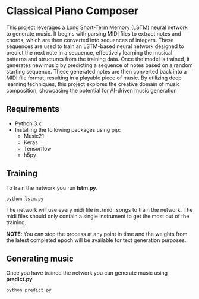 # Classical Piano Composer

This project leverages a Long Short-Term Memory (LSTM) neural network to generate music. It begins with parsing MIDI files to extract notes and chords, which are then converted into sequences of integers. These sequences are used to train an LSTM-based neural network designed to predict the next note in a sequence, effectively learning the musical patterns and structures from the training data. Once the model is trained, it generates new music by predicting a sequence of notes based on a random starting sequence. These generated notes are then converted back into a MIDI file format, resulting in a playable piece of music. By utilizing deep learning techniques, this project explores the creative domain of music composition, showcasing the potential for AI-driven music generation

## Requirements

* Python 3.x
* Installing the following packages using pip:
	* Music21
	* Keras
	* Tensorflow
	* h5py

## Training

To train the network you run **lstm.py**.

```
python lstm.py
```

The network will use every midi file in ./midi_songs to train the network. The midi files should only contain a single instrument to get the most out of the training.

**NOTE**: You can stop the process at any point in time and the weights from the latest completed epoch will be available for text generation purposes.

## Generating music

Once you have trained the network you can generate music using **predict.py**

```
python predict.py
```



